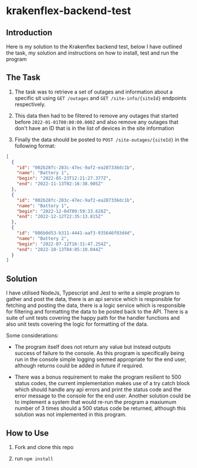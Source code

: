 # krakenflex-backend-test

## Introduction

Here is my solution to the Krakenflex backend test, below I have outlined the task, my solution and instructions on how to install, test and run the program

## The Task

1. The task was to retrieve a set of outages and information about a specific sit using `GET /outages` and
   `GET /site-info/{siteId}` endpoints respectively.

2. This data then had to be filtered to remove any outages that started before `2022-01-01T00:00:00.000Z` and also remove any outages that don't have an ID that is in the list of devices in the site information

3. Finally the data should be posted to `POST /site-outages/{siteId}` in the following format:

```json
[
  {
    "id": "002b28fc-283c-47ec-9af2-ea287336dc1b",
    "name": "Battery 1",
    "begin": "2022-05-23T12:21:27.377Z",
    "end": "2022-11-13T02:16:38.905Z"
  },
  {
    "id": "002b28fc-283c-47ec-9af2-ea287336dc1b",
    "name": "Battery 1",
    "begin": "2022-12-04T09:59:33.628Z",
    "end": "2022-12-12T22:35:13.815Z"
  },
  {
    "id": "086b0d53-b311-4441-aaf3-935646f03d4d",
    "name": "Battery 2",
    "begin": "2022-07-12T16:31:47.254Z",
    "end": "2022-10-13T04:05:10.044Z"
  }
]
```

## Solution

I have utilised NodeJs, Typescript and Jest to write a simple program to gather and post the data, there is an api service which is responsible for fetching and posting the data, there is a logic service which is responsible for filtering and formatting the data to be posted back to the API. There is a suite of unit tests covering the happy path for the handler functions and also unit tests covering the logic for formatting of the data.

Some considerations:

- The program itself does not return any value but instead outputs success of failure to the console. As this program is specifically being run in the console simple logging seemed appropriate for the end user, although returns could be added in future if required.

- There was a bonus requirement to make the program resilient to 500 status codes, the current implementation makes use of a try catch block which should handle any api errors and print the status code and the error message to the console for the end user. Another solution could be to implement a system that would re-run the program a maxiumum number of 3 times should a 500 status code be returned, although this solution was not implemented in this program.

## How to Use

1. Fork and clone this repo

2. run `npm install`
